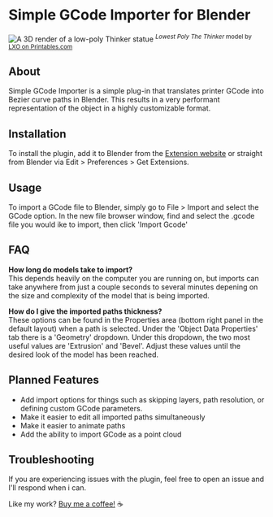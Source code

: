 # Simple GCode Importer for Blender

![A 3D render of a low-poly Thinker statue](/images/low_poly_thinker.png)
<sup>*Lowest Poly The Thinker* model by [LXO on Printables.com](https://www.printables.com/model/1165-lowest-poly-the-thinker)</sup>

## About

Simple GCode Importer is a simple plug-in that translates printer GCode into Bezier curve paths in Blender. This results in a very performant representation of the object in a highly customizable format.

## Installation
To install the plugin, add it to Blender from the [Extension website](https://extensions.blender.org/add-ons/simple-gcode-importer/) or straight from Blender via Edit > Preferences > Get Extensions.

## Usage
To import a GCode file to Blender, simply go to File > Import and select the GCode option. In the new file browser window, find and select the .gcode file you would ike to import, then click 'Import Gcode'

## FAQ
**How long do models take to import?**<br>
This depends heavily on the computer you are running on, but imports can take anywhere from just a couple seconds to several minutes depening on the size and complexity of the model that is being imported.

**How do I give the imported paths thickness?**<br>
These options can be found in the Properties area (bottom right panel in the default layout) when a path is selected. Under the 'Object Data Properties' tab there is a 'Geometry' dropdown. Under this dropdown, the two most useful values are 'Extrusion' and 'Bevel'. Adjust these values until the desired look of the model has been reached.

## Planned Features
- Add import options for things such as skipping layers, path resolution, or defining custom GCode parameters.
- Make it easier to edit all imported paths simultaneously
- Make it easier to animate paths
- Add the ability to import GCode as a point cloud

## Troubleshooting
If you are experiencing issues with the plugin, feel free to open an issue and I'll respond when i can.


Like my work?
[Buy me a coffee!](https://www.buymeacoffee.com/kmnunley) :coffee:
